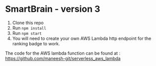 # SmartBrain - version 3

1. Clone this repo
2. Run `npm install`
3. Run `npm start`
4. You will need to create your own AWS Lambda http endpoint for the ranking badge to work.

The code for the AWS lambda function can be found at : 
https://github.com/maneesh-git/serverless_aws_lambda
